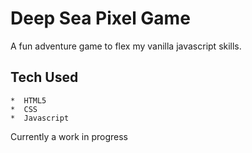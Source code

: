 # Deep Sea Pixel Game

A fun adventure game to flex my vanilla javascript skills.

## Tech Used
    *  HTML5
    *  CSS
    *  Javascript

Currently a work in progress